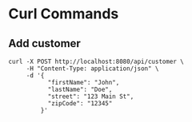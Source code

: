 # Curl Commands

## Add customer

```shell
curl -X POST http://localhost:8080/api/customer \
     -H "Content-Type: application/json" \
     -d '{
           "firstName": "John",
           "lastName": "Doe",
           "street": "123 Main St",
           "zipCode": "12345"
         }'
```